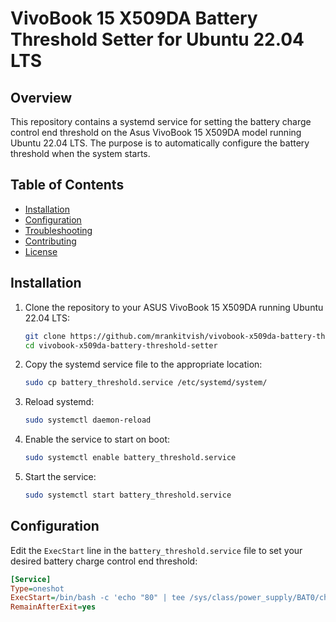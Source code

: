 # VivoBook 15 X509DA Battery Threshold Setter for Ubuntu 22.04 LTS

## Overview

This repository contains a systemd service for setting the battery charge control end threshold on the Asus VivoBook 15 X509DA model running Ubuntu 22.04 LTS. The purpose is to automatically configure the battery threshold when the system starts.

## Table of Contents

- [Installation](#installation)
- [Configuration](#configuration)
- [Troubleshooting](#troubleshooting)
- [Contributing](#contributing)
- [License](#license)

## Installation

1. Clone the repository to your ASUS VivoBook 15 X509DA running Ubuntu 22.04 LTS:

    ```bash
    git clone https://github.com/mrankitvish/vivobook-x509da-battery-threshold-setter.git
    cd vivobook-x509da-battery-threshold-setter
    ```

2. Copy the systemd service file to the appropriate location:

    ```bash
    sudo cp battery_threshold.service /etc/systemd/system/
    ```

3. Reload systemd:

    ```bash
    sudo systemctl daemon-reload
    ```

4. Enable the service to start on boot:

    ```bash
    sudo systemctl enable battery_threshold.service
    ```

5. Start the service:

    ```bash
    sudo systemctl start battery_threshold.service
    ```

## Configuration

Edit the `ExecStart` line in the `battery_threshold.service` file to set your desired battery charge control end threshold:

```ini
[Service]
Type=oneshot
ExecStart=/bin/bash -c 'echo "80" | tee /sys/class/power_supply/BAT0/charge_control_end_threshold'
RemainAfterExit=yes
